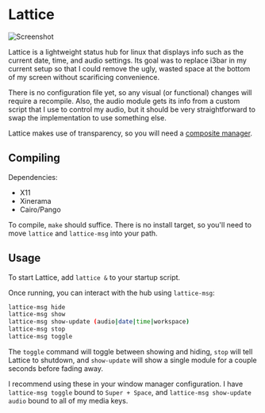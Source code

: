# Lattice

![Screenshot](/../screenshots/screenshot.png?raw=true "Lattice Screenshot")

Lattice is a lightweight status hub for linux that displays info such as the current date, time, and audio settings. Its goal was to replace i3bar in my current setup so that I could remove the ugly, wasted space at the bottom of my screen without scarificing convenience.

There is no configuration file yet, so any visual (or functional) changes will require a recompile. Also, the audio module gets its info from a custom script that I use to control my audio, but it should be very straightforward to swap the implementation to use something else.

Lattice makes use of transparency, so you will need a [composite manager](https://wiki.archlinux.org/index.php?title=Xorg&redirect=no#Composite).

## Compiling

Dependencies:
+ X11
+ Xinerama
+ Cairo/Pango

To compile, `make` should suffice. There is no install target, so you'll need to move `lattice` and `lattice-msg` into your path.

## Usage

To start Lattice, add `lattice &` to your startup script.

Once running, you can interact with the hub using `lattice-msg`:
```bash
lattice-msg hide
lattice-msg show
lattice-msg show-update (audio|date|time|workspace)
lattice-msg stop
lattice-msg toggle
```

The `toggle` command will toggle between showing and hiding, `stop` will tell Lattice to shutdown, and `show-update` will show a single module for a couple seconds before fading away.

I recommend using these in your window manager configuration. I have `lattice-msg toggle` bound to `Super + Space`, and `lattice-msg show-update audio` bound to all of my media keys.
